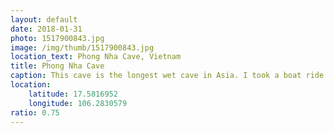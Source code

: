 ```yaml
---
layout: default
date: 2018-01-31
photo: 1517900843.jpg
image: /img/thumb/1517900843.jpg
location_text: Phong Nha Cave, Vietnam
title: Phong Nha Cave
caption: This cave is the longest wet cave in Asia. I took a boat ride in there.... and fell asleep! I was rushing through the country, taking overnight buses and trying to see as much as possible within few days. So when it went all quiet in a warm and dark place I coudln't resist, and I took a nap...
location:
    latitude: 17.5816952
    longitude: 106.2830579
ratio: 0.75
---
```

